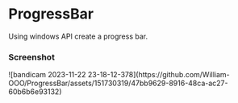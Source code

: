 # ProgressBar
Using windows API create a progress bar.
<h3>Screenshot</h3>
![bandicam 2023-11-22 23-18-12-378](https://github.com/William-OOO/ProgressBar/assets/151730319/47bb9629-8916-48ca-ac27-60b6b6e93132)

